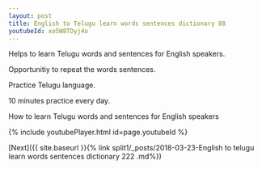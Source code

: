 ```yaml
---
layout: post
title: English to Telugu learn words sentences dictionary 88 
youtubeId: xo5W8TDyj4o
---
```

 
 
Helps to learn Telugu words and sentences for English speakers.

Opportunitiy to repeat the words sentences. 

Practice Telugu language. 
 
10 minutes practice every day. 
 
How to learn Telugu words and sentences for English speakers 
 
{% include youtubePlayer.html id=page.youtubeId %}
 
 
[Next]({{ site.baseurl }}{% link  split1/_posts/2018-03-23-English to telugu learn words sentences dictionary 222 .md%})
 
